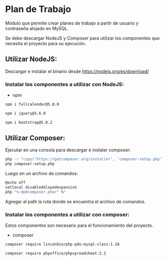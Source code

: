 # Plan de Trabajo

Módulo que permite crear planes de trabajo a partir de usuario y contraseña alojado en MySQL.

Se debe descargar NodeJS y Composer para utilizar los componentes que necesita el proyecto para su ejecución.

## Utilizar NodeJS:
Descargar e instalar el binario desde https://nodejs.org/es/download/

### Instalar los componentes a utilizar con NodeJS:
* npm
```sh
npm i fullcalendar@5.8.0
```
```sh
npm i jquery@3.6.0
```
```sh
npm i bootstrap@5.0.2
```

## Utilizar Composer:
Ejecutar en una consola para descargar e instalar composer:
```sh 
php -r "copy('https://getcomposer.org/installer', 'composer-setup.php');" 
php composer-setup.php
```

Luego en un archivo de comandos:
```sh
@echo off
setlocal disabledelayedexpansion
php "%~dp0composer.phar" %*
```
Agregar al path la ruta donde se encuentra el archivo de comandos.

### Instalar los componentes a utilizar con composer:
Estos componentes son necesario para el funcionamiento del proyecto.
* composer
```sh
composer require lincanbin/php-pdo-mysql-class:1.18
```
```sh
composer require phpoffice/phpspreadsheet:2.2
```

